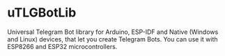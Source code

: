 # uTLGBotLib

Universal Telegram Bot library for Arduino, ESP-IDF and Native (Windows and Linux) devices, that let you create Telegram Bots. You can use it with ESP8266 and ESP32 microcontrollers.
